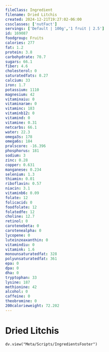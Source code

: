 ```yaml
---
fileClass: Ingredient
filename: Dried Litchis
created: 2024-12-21T19:27:02-06:00
cssclasses: ['nutFact']
servings: ['Default | 100g','1 fruit | 2.5']
id: 169087
foodgroup: Fruits
calories: 277
fat: 1.2
protein: 3.8
carbohydrate: 70.7
sugars: 66.1
fiber: 4.6
cholesterol: 0
saturatedfats: 0.27
calcium: 33
iron: 1.7
potassium: 1110
magnesium: 42
vitaminaiu: 0
vitaminarae: 0
vitaminc: 183
vitaminb12: 0
vitamind: 0
vitamine: 0.31
netcarbs: 66.1
water: 22.3
omega3s: 178
omega6s: 184
pralscore: -16.396
phosphorus: 181
sodium: 3
zinc: 0.28
copper: 0.631
manganese: 0.234
selenium: 1.3
thiamin: 0.01
riboflavin: 0.57
niacin: 3.1
vitaminb6: 0.09
folate: 12
folicacid: 0
foodfolate: 12
folatedfe: 12
choline: 12.7
retinol: 0
carotenebeta: 0
carotenealpha: 0
lycopene: 0
luteinzeaxanthin: 0
vitamindiu: 0
vitamink: 1.6
monounsaturatedfat: 328
polyunsaturatedfat: 361
epa: 0
dpa: 0
dha: 0
tryptophan: 33
lysine: 187
methionine: 42
alcohol: 0
caffeine: 0
theobromine: 0
200calorieweight: 72.202
---
```


# Dried Litchis

```dataviewjs
dv.view("Meta/Scripts/IngredientsFooter")
```